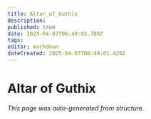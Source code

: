 ```yaml
---
title: Altar_of_Guthix
description: 
published: true
date: 2025-04-07T06:49:03.780Z
tags: 
editor: markdown
dateCreated: 2025-04-07T06:49:01.428Z
---
```


# Altar of Guthix

*This page was auto-generated from structure.*